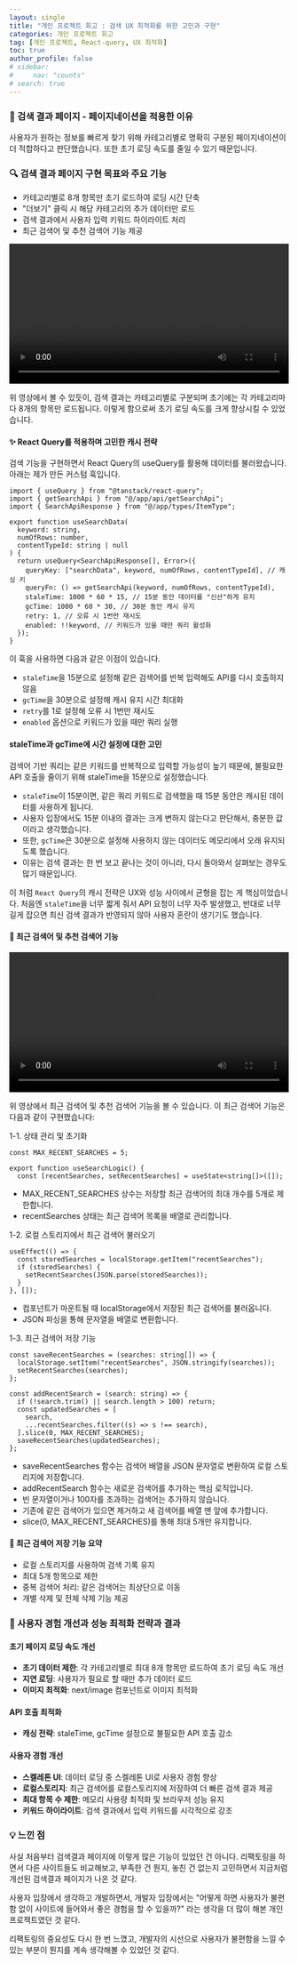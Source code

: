```yaml
---
layout: single
title: "개인 프로젝트 회고 : 검색 UX 최적화를 위한 고민과 구현"
categories: 개인 프로젝트 회고
tag: [개인 프로젝트, React-query, UX 최적화]
toc: true
author_profile: false
# sidebar:
#     nav: "counts"
# search: true
---
```


### 🧠 검색 결과 페이지 - 페이지네이션을 적용한 이유

사용자가 원하는 정보를 빠르게 찾기 위해 카테고리별로 명확히 구분된 페이지네이션이 더 적합하다고 판단했습니다.
또한 초기 로딩 속도를 줄일 수 있기 때문입니다.

### 🔍 검색 결과 페이지 구현 목표와 주요 기능

- 카테고리별로 8개 항목만 초기 로드하여 로딩 시간 단축
- "더보기" 클릭 시 해당 카테고리의 추가 데이터만 로드
- 검색 결과에서 사용자 입력 키워드 하이라이트 처리
- 최근 검색어 및 추천 검색어 기능 제공

<video width="100%" controls>
  <source src="https://raw.githubusercontent.com/kimdohoon2/kimdohoon2.github.io/refs/heads/master/_video/검색엔진1.mp4" type="video/mp4">
  브라우저가 video 태그를 지원하지 않습니다.
</video>

위 영상에서 볼 수 있듯이, 검색 결과는 카테고리별로 구분되며 초기에는 각 카테고리마다 8개의 항목만 로드됩니다. 이렇게 함으로써 초기 로딩 속도를 크게 향상시킬 수 있었습니다.

#### ✨ React Query를 적용하며 고민한 캐시 전략

검색 기능을 구현하면서 React Query의 useQuery를 활용해 데이터를 불러왔습니다.
아래는 제가 만든 커스텀 훅입니다.

```tsx
import { useQuery } from "@tanstack/react-query";
import { getSearchApi } from "@/app/api/getSearchApi";
import { SearchApiResponse } from "@/app/types/ItemType";

export function useSearchData(
  keyword: string,
  numOfRows: number,
  contentTypeId: string | null
) {
  return useQuery<SearchApiResponse[], Error>({
    queryKey: ["searchData", keyword, numOfRows, contentTypeId], // 캐싱 키
    queryFn: () => getSearchApi(keyword, numOfRows, contentTypeId),
    staleTime: 1000 * 60 * 15, // 15분 동안 데이터를 "신선"하게 유지
    gcTime: 1000 * 60 * 30, // 30분 동안 캐시 유지
    retry: 1, // 오류 시 1번만 재시도
    enabled: !!keyword, // 키워드가 있을 때만 쿼리 활성화
  });
}
```

이 훅을 사용하면 다음과 같은 이점이 있습니다.

- `staleTime`을 15분으로 설정해 같은 검색어를 반복 입력해도 API를 다시 호출하지 않음
- `gcTime`을 30분으로 설정해 캐시 유지 시간 최대화
- `retry`를 1로 설정해 오류 시 1번만 재시도
- `enabled` 옵션으로 키워드가 있을 때만 쿼리 실행

#### staleTime과 gcTime에 시간 설정에 대한 고민

검색어 기반 쿼리는 같은 키워드를 반복적으로 입력할 가능성이 높기 때문에,
불필요한 API 호출을 줄이기 위해 staleTime을 15분으로 설정했습니다.

- `staleTime`이 15분이면, 같은 쿼리 키워드로 검색했을 때 15분 동안은 캐시된 데이터를 사용하게 됩니다.
- 사용자 입장에서도 15분 이내의 결과는 크게 변하지 않는다고 판단해서, 충분한 값이라고 생각했습니다.
- 또한, `gcTime`은 30분으로 설정해 사용하지 않는 데이터도 메모리에서 오래 유지되도록 했습니다.
- 이유는 검색 결과는 한 번 보고 끝나는 것이 아니라, 다시 돌아와서 살펴보는 경우도 많기 때문입니다.

이 처럼 `React Query`의 캐시 전략은 UX와 성능 사이에서 균형을 잡는 게 핵심이었습니다.
처음엔 `staleTime`을 너무 짧게 줘서 API 요청이 너무 자주 발생했고,
반대로 너무 길게 잡으면 최신 검색 결과가 반영되지 않아 사용자 혼란이 생기기도 했습니다.

#### 🎯 최근 검색어 및 추천 검색어 기능

<video width="100%" controls>
  <source src="https://raw.githubusercontent.com/kimdohoon2/kimdohoon2.github.io/refs/heads/master/_video/검색엔진2.mp4" type="video/mp4">
  브라우저가 video 태그를 지원하지 않습니다.
</video>

위 영상에서 최근 검색어 및 추천 검색어 기능을 볼 수 있습니다. 이 최근 검색어 기능은 다음과 같이 구현했습니다:

1-1. 상태 관리 및 초기화

```tsx
const MAX_RECENT_SEARCHES = 5;

export function useSearchLogic() {
  const [recentSearches, setRecentSearches] = useState<string[]>([]);

```

- MAX_RECENT_SEARCHES 상수는 저장할 최근 검색어의 최대 개수를 5개로 제한합니다.
- recentSearches 상태는 최근 검색어 목록을 배열로 관리합니다.

1-2. 로컬 스토리지에서 최근 검색어 불러오기

```tsx
useEffect(() => {
  const storedSearches = localStorage.getItem("recentSearches");
  if (storedSearches) {
    setRecentSearches(JSON.parse(storedSearches));
  }
}, []);
```

- 컴포넌트가 마운트될 때 localStorage에서 저장된 최근 검색어를 불러옵니다.
- JSON 파싱을 통해 문자열을 배열로 변환합니다.

1-3. 최근 검색어 저장 기능

```tsx
const saveRecentSearches = (searches: string[]) => {
  localStorage.setItem("recentSearches", JSON.stringify(searches));
  setRecentSearches(searches);
};

const addRecentSearch = (search: string) => {
  if (!search.trim() || search.length > 100) return;
  const updatedSearches = [
    search,
    ...recentSearches.filter((s) => s !== search),
  ].slice(0, MAX_RECENT_SEARCHES);
  saveRecentSearches(updatedSearches);
};
```

- saveRecentSearches 함수는 검색어 배열을 JSON 문자열로 변환하여 로컬 스토리지에 저장합니다.
- addRecentSearch 함수는 새로운 검색어를 추가하는 핵심 로직입니다.
- 빈 문자열이거나 100자를 초과하는 검색어는 추가하지 않습니다.
- 기존에 같은 검색어가 있으면 제거하고 새 검색어를 배열 맨 앞에 추가합니다.
- slice(0, MAX_RECENT_SEARCHES)를 통해 최대 5개만 유지합니다.

#### 📱 최근 검색어 저장 기능 요약

- 로컬 스토리지를 사용하여 검색 기록 유지
- 최대 5개 항목으로 제한
- 중복 검색어 처리: 같은 검색어는 최상단으로 이동
- 개별 삭제 및 전체 삭제 기능 제공

### 🔧 사용자 경험 개선과 성능 최적화 전략과 결과

#### 초기 페이지 로딩 속도 개선

- **초기 데이터 제한**: 각 카테고리별로 최대 8개 항목만 로드하여 초기 로딩 속도 개선
- **지연 로딩**: 사용자가 필요로 할 때만 추가 데이터 로드
- **이미지 최적화**: next/image 컴포넌트로 이미지 최적화

#### API 호출 최적화

- **캐싱 전략**: staleTime, gcTime 설정으로 불필요한 API 호출 감소

#### 사용자 경험 개선

- **스켈레톤 UI**: 데이터 로딩 중 스켈레톤 UI로 사용자 경험 향상
- **로컬스토리지**: 최근 검색어를 로컬스토리지에 저장하여 더 빠른 검색 결과 제공
- **최대 항목 수 제한**: 메모리 사용량 최적화 및 브라우저 성능 유지
- **키워드 하이라이트**: 검색 결과에서 입력 키워드를 시각적으로 강조

### 💡 느낀 점

사실 처음부터 검색결과 페이지에 이렇게 많은 기능이 있었던 건 아니다.
리팩토링을 하면서 다른 사이트들도 비교해보고, 부족한 건 뭔지, 놓친 건 없는지 고민하면서
지금처럼 개선된 검색결과 페이지가 나온 것 같다.

사용자 입장에서 생각하고 개발하면서,
개발자 입장에서는 "어떻게 하면 사용자가 불편함 없이 사이트에 들어와서 좋은 경험을 할 수 있을까?"
라는 생각을 더 많이 해본 개인 프로젝트였던 것 같다.

리팩토링의 중요성도 다시 한 번 느꼈고,
개발자의 시선으로 사용자가 불편함을 느낄 수 있는 부분이 뭔지를 계속 생각해볼 수 있었던 것 같다.
